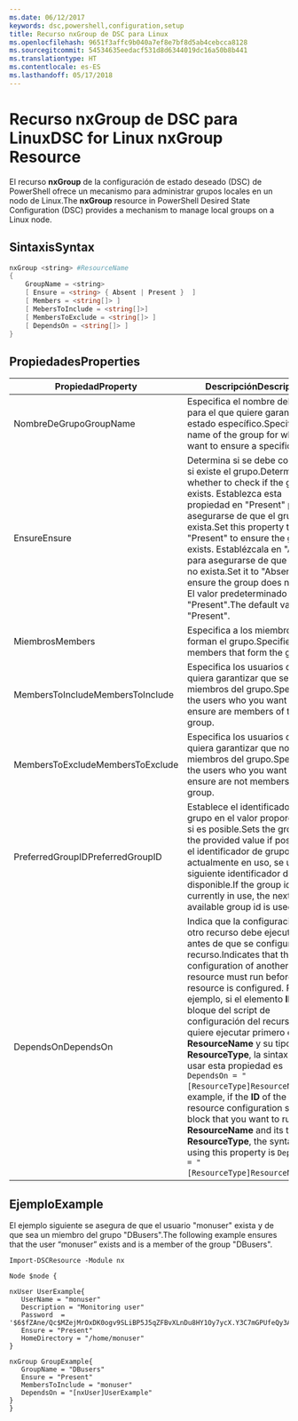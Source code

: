 ```yaml
---
ms.date: 06/12/2017
keywords: dsc,powershell,configuration,setup
title: Recurso nxGroup de DSC para Linux
ms.openlocfilehash: 9651f3affc9b040a7ef8e7bf8d5ab4cebcca8128
ms.sourcegitcommit: 54534635eedacf531d8d6344019dc16a50b8b441
ms.translationtype: HT
ms.contentlocale: es-ES
ms.lasthandoff: 05/17/2018
---
```

# <a name="dsc-for-linux-nxgroup-resource"></a><span data-ttu-id="f3950-103">Recurso nxGroup de DSC para Linux</span><span class="sxs-lookup"><span data-stu-id="f3950-103">DSC for Linux nxGroup Resource</span></span>

<span data-ttu-id="f3950-104">El recurso **nxGroup** de la configuración de estado deseado (DSC) de PowerShell ofrece un mecanismo para administrar grupos locales en un nodo de Linux.</span><span class="sxs-lookup"><span data-stu-id="f3950-104">The **nxGroup** resource in PowerShell Desired State Configuration (DSC) provides a mechanism to manage local groups on a Linux node.</span></span>

## <a name="syntax"></a><span data-ttu-id="f3950-105">Sintaxis</span><span class="sxs-lookup"><span data-stu-id="f3950-105">Syntax</span></span>

```powershell
nxGroup <string> #ResourceName
{
    GroupName = <string>
    [ Ensure = <string> { Absent | Present }  ]
    [ Members = <string[]> ]
    [ MebersToInclude = <string[]>]
    [ MembersToExclude = <string[]> ]
    [ DependsOn = <string[]> ]
}

```

## <a name="properties"></a><span data-ttu-id="f3950-106">Propiedades</span><span class="sxs-lookup"><span data-stu-id="f3950-106">Properties</span></span>

|  <span data-ttu-id="f3950-107">Propiedad</span><span class="sxs-lookup"><span data-stu-id="f3950-107">Property</span></span> |  <span data-ttu-id="f3950-108">Descripción</span><span class="sxs-lookup"><span data-stu-id="f3950-108">Description</span></span> |
|---|---|
| <span data-ttu-id="f3950-109">NombreDeGrupo</span><span class="sxs-lookup"><span data-stu-id="f3950-109">GroupName</span></span>| <span data-ttu-id="f3950-110">Especifica el nombre del grupo para el que quiere garantizar un estado específico.</span><span class="sxs-lookup"><span data-stu-id="f3950-110">Specifies the name of the group for which you want to ensure a specific state.</span></span>|
| <span data-ttu-id="f3950-111">Ensure</span><span class="sxs-lookup"><span data-stu-id="f3950-111">Ensure</span></span>| <span data-ttu-id="f3950-112">Determina si se debe comprobar si existe el grupo.</span><span class="sxs-lookup"><span data-stu-id="f3950-112">Determines whether to check if the group exists.</span></span> <span data-ttu-id="f3950-113">Establezca esta propiedad en "Present" para asegurarse de que el grupo exista.</span><span class="sxs-lookup"><span data-stu-id="f3950-113">Set this property to "Present" to ensure the group exists.</span></span> <span data-ttu-id="f3950-114">Establézcala en "Absent" para asegurarse de que el grupo no exista.</span><span class="sxs-lookup"><span data-stu-id="f3950-114">Set it to "Absent" to ensure the group does not exist.</span></span> <span data-ttu-id="f3950-115">El valor predeterminado es "Present".</span><span class="sxs-lookup"><span data-stu-id="f3950-115">The default value is "Present".</span></span>|
| <span data-ttu-id="f3950-116">Miembros</span><span class="sxs-lookup"><span data-stu-id="f3950-116">Members</span></span>| <span data-ttu-id="f3950-117">Especifica a los miembros que forman el grupo.</span><span class="sxs-lookup"><span data-stu-id="f3950-117">Specifies the members that form the group.</span></span>|
| <span data-ttu-id="f3950-118">MembersToInclude</span><span class="sxs-lookup"><span data-stu-id="f3950-118">MembersToInclude</span></span>| <span data-ttu-id="f3950-119">Especifica los usuarios que quiera garantizar que sean miembros del grupo.</span><span class="sxs-lookup"><span data-stu-id="f3950-119">Specifies the users who you want to ensure are members of the group.</span></span>|
| <span data-ttu-id="f3950-120">MembersToExclude</span><span class="sxs-lookup"><span data-stu-id="f3950-120">MembersToExclude</span></span>| <span data-ttu-id="f3950-121">Especifica los usuarios que quiera garantizar que no sean miembros del grupo.</span><span class="sxs-lookup"><span data-stu-id="f3950-121">Specifies the users who you want to ensure are not members of the group.</span></span>|
| <span data-ttu-id="f3950-122">PreferredGroupID</span><span class="sxs-lookup"><span data-stu-id="f3950-122">PreferredGroupID</span></span>| <span data-ttu-id="f3950-123">Establece el identificador de grupo en el valor proporcionado, si es posible.</span><span class="sxs-lookup"><span data-stu-id="f3950-123">Sets the group id to the provided value if possible.</span></span> <span data-ttu-id="f3950-124">Si el identificador de grupo está actualmente en uso, se utiliza el siguiente identificador de grupo disponible.</span><span class="sxs-lookup"><span data-stu-id="f3950-124">If the group id is currently in use, the next available group id is used.</span></span>|
| <span data-ttu-id="f3950-125">DependsOn</span><span class="sxs-lookup"><span data-stu-id="f3950-125">DependsOn</span></span> | <span data-ttu-id="f3950-126">Indica que la configuración de otro recurso debe ejecutarse antes de que se configure este recurso.</span><span class="sxs-lookup"><span data-stu-id="f3950-126">Indicates that the configuration of another resource must run before this resource is configured.</span></span> <span data-ttu-id="f3950-127">Por ejemplo, si el elemento **ID** del bloque del script de configuración del recurso que quiere ejecutar primero es **ResourceName** y su tipo es **ResourceType**, la sintaxis para usar esta propiedad es `DependsOn = "[ResourceType]ResourceName"`.</span><span class="sxs-lookup"><span data-stu-id="f3950-127">For example, if the **ID** of the resource configuration script block that you want to run first is **ResourceName** and its type is **ResourceType**, the syntax for using this property is `DependsOn = "[ResourceType]ResourceName"`.</span></span>|

## <a name="example"></a><span data-ttu-id="f3950-128">Ejemplo</span><span class="sxs-lookup"><span data-stu-id="f3950-128">Example</span></span>

<span data-ttu-id="f3950-129">El ejemplo siguiente se asegura de que el usuario "monuser" exista y de que sea un miembro del grupo "DBusers".</span><span class="sxs-lookup"><span data-stu-id="f3950-129">The following example ensures that the user “monuser” exists and is a member of the group "DBusers".</span></span>

```
Import-DSCResource -Module nx

Node $node {

nxUser UserExample{
   UserName = "monuser"
   Description = "Monitoring user"
   Password  =    '$6$fZAne/Qc$MZejMrOxDK0ogv9SLiBP5J5qZFBvXLnDu8HY1Oy7ycX.Y3C7mGPUfeQy3A82ev3zIabhDQnj2ayeuGn02CqE/0'
   Ensure = "Present"
   HomeDirectory = "/home/monuser"
}

nxGroup GroupExample{
   GroupName = "DBusers"
   Ensure = "Present"
   MembersToInclude = "monuser"
   DependsOn = "[nxUser]UserExample"
}
}
```